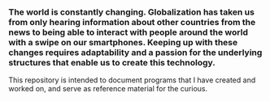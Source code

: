 ### The world is constantly changing. Globalization has taken us from only hearing information about other countries from the news to being able to interact with people around the world with a swipe on our smartphones. Keeping up with these changes requires adaptability and a passion for the underlying structures that enable us to create this technology.

This repository is intended to document programs that I have created and worked on, and serve as reference material for the curious.

<!--
**maribelcmatos/maribelcmatos** is a ✨ _special_ ✨ repository because its `README.md` (this file) appears on your GitHub profile.

Here are some ideas to get you started:

- 🔭 I’m currently working on making a master website to host all of my projects.
- 🌱 I’m currently learning discrete math.
- 👯 I’m looking to collaborate on ...
- 🤔 I’m looking for help with ...
- 💬 Ask me about ...
- 📫 How to reach me: contact@maribelcmatos.dev or maribelcmatos@gmail.com
- 😄 Pronouns: ...
- ⚡ Fun fact: ...
-->
